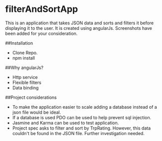 # filterAndSortApp
This is an application that takes JSON data and sorts and filters it before displaying it to the user. It is created using angularJs. Screenshots have been added for your consideration.

##Installation
* Clone Repo.
* npm install

##Why angularJs?
* Http service
* Flexible filters
* Data binding

##Project considerations
* To make the application easier to scale adding a database instead of a json file would be ideal.
* If a database is used PDO can be used to help prevent sql injection.
* Jasmine and Karma can be used to test application.
* Project spec asks to filter and sort by TrpRating. However, this data couldn't be found in the JSON file. Further investigation needed.
